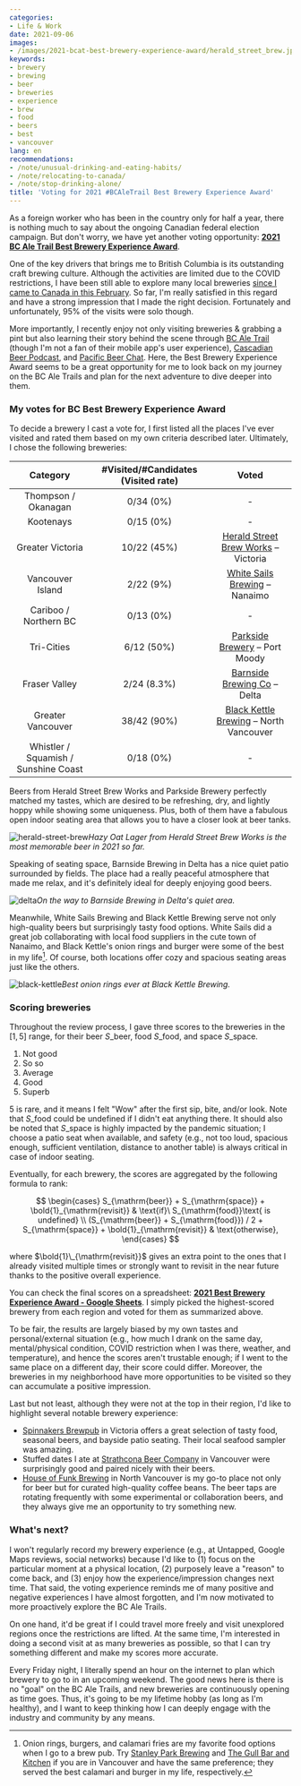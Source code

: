 ```yaml
---
categories:
- Life & Work
date: 2021-09-06
images:
- /images/2021-bcat-best-brewery-experience-award/herald_street_brew.jpeg
keywords:
- brewery
- brewing
- beer
- breweries
- experience
- brew
- food
- beers
- best
- vancouver
lang: en
recommendations:
- /note/unusual-drinking-and-eating-habits/
- /note/relocating-to-canada/
- /note/stop-drinking-alone/
title: 'Voting for 2021 #BCAleTrail Best Brewery Experience Award'
---
```

 
As a foreign worker who has been in the country only for half a year, there is nothing much to say about the ongoing Canadian federal election campaign. But don't worry, we have yet another voting opportunity: **[2021 BC Ale Trail Best Brewery Experience Award](https://bcaletrail.ca/2021-bcat-best-brewery-experience-award/)**.
 
One of the key drivers that brings me to British Columbia is its outstanding craft brewing culture. Although the activities are limited due to the COVID restrictions, I have been still able to explore many local breweries [since I came to Canada in this February](/note/relocating-to-canada/). So far, I'm really satisfied in this regard and have a strong impression that I made the right decision. Fortunately and unfortunately, 95% of the visits were solo though.
 
More importantly, I recently enjoy not only visiting breweries & grabbing a pint but also learning their story behind the scene through [BC Ale Trail](https://bcaletrail.ca/) (though I'm not a fan of their mobile app's user experience), [Cascadian Beer Podcast](https://cascadian.beer/), and [Pacific Beer Chat](https://pacificbeerchat.com/). Here, the Best Brewery Experience Award seems to be a great opportunity for me to look back on my journey on the BC Ale Trails and plan for the next adventure to dive deeper into them.
 
### My votes for BC Best Brewery Experience Award
 
To decide a brewery I cast a vote for, I first listed all the places I've ever visited and rated them based on my own criteria described later. Ultimately, I chose the following breweries:
 
| Category | #Visited/#Candidates (Visited rate) | Voted |
|:--:|:--:|:--:|
|Thompson / Okanagan| 0/34 (0%) |-|
|Kootenays|0/15 (0%) |-|
|Greater Victoria|10/22 (45%)| [Herald Street Brew Works](https://www.heraldstreet.com/) – Victoria |
|Vancouver Island|2/22 (9%) | [White Sails Brewing](https://whitesailsbrewing.com/) – Nanaimo |
|Cariboo / Northern BC|0/13 (0%)|-|
|Tri-Cities|6/12 (50%)| [Parkside Brewery](https://www.theparksidebrewery.com/) – Port Moody |
|Fraser Valley|2/24 (8.3%)| [Barnside Brewing Co](https://barnsidebrewing.ca/) – Delta |
|Greater Vancouver|38/42 (90%)| [Black Kettle Brewing](https://www.blackkettlebrewing.com/) – North Vancouver |
|Whistler / Squamish / Sunshine Coast|0/18 (0%)|-||
 
Beers from Herald Street Brew Works and Parkside Brewery perfectly matched my tastes, which are desired to be refreshing, dry, and lightly hoppy while showing some uniqueness. Plus, both of them have a fabulous open indoor seating area that allows you to have a closer look at beer tanks.

![herald-street-brew](/images/2021-bcat-best-brewery-experience-award/herald_street_brew.jpeg)*Hazy Oat Lager from Herald Street Brew Works is the most memorable beer in 2021 so far.*
 
Speaking of seating space, Barnside Brewing in Delta has a nice quiet patio surrounded by fields. The place had a really peaceful atmosphere that made me relax, and it's definitely ideal for deeply enjoying good beers.

![delta](/images/2021-bcat-best-brewery-experience-award/delta.jpeg)*On the way to Barnside Brewing in Delta's quiet area.*

Meanwhile, White Sails Brewing and Black Kettle Brewing serve not only high-quality beers but surprisingly tasty food options. White Sails did a great job collaborating with local food suppliers in the cute town of Nanaimo, and Black Kettle's onion rings and burger were some of the best in my life[^1]. Of course, both locations offer cozy and spacious seating areas just like the others.

![black-kettle](/images/2021-bcat-best-brewery-experience-award/black_kettle.jpeg)*Best onion rings ever at Black Kettle Brewing.*

### Scoring breweries
 
Throughout the review process, I gave three scores to the breweries in the $[1, 5]$ range, for their beer $S\_{\mathrm{beer}}$, food $S\_{\mathrm{food}}$, and space $S\_{\mathrm{space}}$.
 
1. Not good
2. So so
3. Average
4. Good
5. Superb
 
5 is rare, and it means I felt "Wow" after the first sip, bite, and/or look. Note that $S\_{\mathrm{food}}$ could be undefined if I didn't eat anything there. It should also be noted that $S\_{\mathrm{space}}$ is highly impacted by the pandemic situation; I choose a patio seat when available, and safety (e.g., not too loud, spacious enough, sufficient ventilation, distance to another table) is always critical in case of indoor seating.
 
Eventually, for each brewery, the scores are aggregated by the following formula to rank:
 
$$
\begin{cases}
    S_{\mathrm{beer}} + S_{\mathrm{space}} + \bold{1}_{\mathrm{revisit}} & \text{if}\  S_{\mathrm{food}}\text{ is undefined} \\
    (S_{\mathrm{beer}} + S_{\mathrm{food}}) / 2 + S_{\mathrm{space}} + \bold{1}_{\mathrm{revisit}} & \text{otherwise},
\end{cases}
$$
 
where $\bold{1}\_{\mathrm{revisit}}$ gives an extra point to the ones that I already visited multiple times or strongly want to revisit in the near future thanks to the positive overall experience.
 
You can check the final scores on a spreadsheet: **[2021 Best Brewery Experience Award - Google Sheets](https://docs.google.com/spreadsheets/d/10f4WEW8OqGhxmw6Ps7ivVCm_E_koI9r3umfDwai04WQ/edit?usp=sharing)**. I simply picked the highest-scored brewery from each region and voted for them as summarized above.
 
To be fair, the results are largely biased by my own tastes and personal/external situation (e.g., how much I drank on the same day, mental/physical condition, COVID restriction when I was there, weather, and temperature), and hence the scores aren't trustable enough; if I went to the same place on a different day, their score could differ. Moreover, the breweries in my neighborhood have more opportunities to be visited so they can accumulate a positive impression.
 
Last but not least, although they were not at the top in their region, I'd like to highlight several notable brewery experience:
 
- [Spinnakers Brewpub](https://www.spinnakers.com/) in Victoria offers a great selection of tasty food, seasonal beers, and bayside patio seating. Their local seafood sampler was amazing.
- Stuffed dates I ate at [Strathcona Beer Company](https://www.strathconabeer.com/) in Vancouver were surprisingly good and paired nicely with their beers.
- [House of Funk Brewing](https://www.houseoffunkbrewing.com/) in North Vancouver is my go-to place not only for beer but for curated high-quality coffee beans. The beer taps are rotating frequently with some experimental or collaboration beers, and they always give me an opportunity to try something new.
 
### What's next?
 
I won't regularly record my brewery experience (e.g., at Untapped, Google Maps reviews, social networks) because I'd like to (1) focus on the particular moment at a physical location, (2) purposely leave a "reason" to come back, and (3) enjoy how the experience/impression changes next time. That said, the voting experience reminds me of many positive and negative experiences I have almost forgotten, and I'm now motivated to more proactively explore the BC Ale Trails.
 
On one hand, it'd be great if I could travel more freely and visit unexplored regions once the restrictions are lifted. At the same time, I'm interested in doing a second visit at as many breweries as possible, so that I can try something different and make my scores more accurate.
 
Every Friday night, I literally spend an hour on the internet to plan which brewery to go to in an upcoming weekend. The good news here is there is no "goal" on the BC Ale Trails, and new breweries are continuously opening as time goes. Thus, it's going to be my lifetime hobby (as long as I'm healthy), and I want to keep thinking how I can deeply engage with the industry and community by any means.
 
[^1]: Onion rings, burgers, and calamari fries are my favorite food options when I go to a brew pub. Try [Stanley Park Brewing](https://www.stanleyparkbrewing.com/) and [The Gull Bar and Kitchen](https://www.thegull.ca/) if you are in Vancouver and have the same preference; they served the best calamari and burger in my life, respectively.
